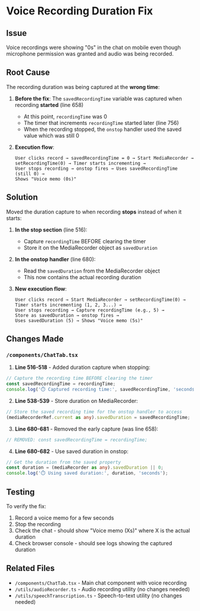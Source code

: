 # Voice Recording Duration Fix

## Issue
Voice recordings were showing "0s" in the chat on mobile even though microphone permission was granted and audio was being recorded.

## Root Cause
The recording duration was being captured at the **wrong time**:

1. **Before the fix**: The `savedRecordingTime` variable was captured when recording **started** (line 658)
   - At this point, `recordingTime` was 0
   - The timer that increments `recordingTime` started later (line 756)
   - When the recording stopped, the `onstop` handler used the saved value which was still 0

2. **Execution flow**:
   ```
   User clicks record → savedRecordingTime = 0 → Start MediaRecorder → 
   setRecordingTime(0) → Timer starts incrementing → 
   User stops recording → onstop fires → Uses savedRecordingTime (still 0) → 
   Shows "Voice memo (0s)"
   ```

## Solution
Moved the duration capture to when recording **stops** instead of when it starts:

1. **In the stop section** (line 516):
   - Capture `recordingTime` BEFORE clearing the timer
   - Store it on the MediaRecorder object as `savedDuration`
   
2. **In the onstop handler** (line 680):
   - Read the `savedDuration` from the MediaRecorder object
   - This now contains the actual recording duration

3. **New execution flow**:
   ```
   User clicks record → Start MediaRecorder → setRecordingTime(0) → 
   Timer starts incrementing (1, 2, 3...) → 
   User stops recording → Capture recordingTime (e.g., 5) → 
   Store as savedDuration → onstop fires → 
   Uses savedDuration (5) → Shows "Voice memo (5s)"
   ```

## Changes Made

### `/components/ChatTab.tsx`

1. **Line 516-518** - Added duration capture when stopping:
```typescript
// Capture the recording time BEFORE clearing the timer
const savedRecordingTime = recordingTime;
console.log('⏱️ Captured recording time:', savedRecordingTime, 'seconds');
```

2. **Line 538-539** - Store duration on MediaRecorder:
```typescript
// Store the saved recording time for the onstop handler to access
(mediaRecorderRef.current as any).savedDuration = savedRecordingTime;
```

3. **Line 680-681** - Removed the early capture (was line 658):
```typescript
// REMOVED: const savedRecordingTime = recordingTime;
```

4. **Line 680-682** - Use saved duration in onstop:
```typescript
// Get the duration from the saved property
const duration = (mediaRecorder as any).savedDuration || 0;
console.log('⏱️ Using saved duration:', duration, 'seconds');
```

## Testing
To verify the fix:
1. Record a voice memo for a few seconds
2. Stop the recording
3. Check the chat - should show "Voice memo (Xs)" where X is the actual duration
4. Check browser console - should see logs showing the captured duration

## Related Files
- `/components/ChatTab.tsx` - Main chat component with voice recording
- `/utils/audioRecorder.ts` - Audio recording utility (no changes needed)
- `/utils/speechTranscription.ts` - Speech-to-text utility (no changes needed)
